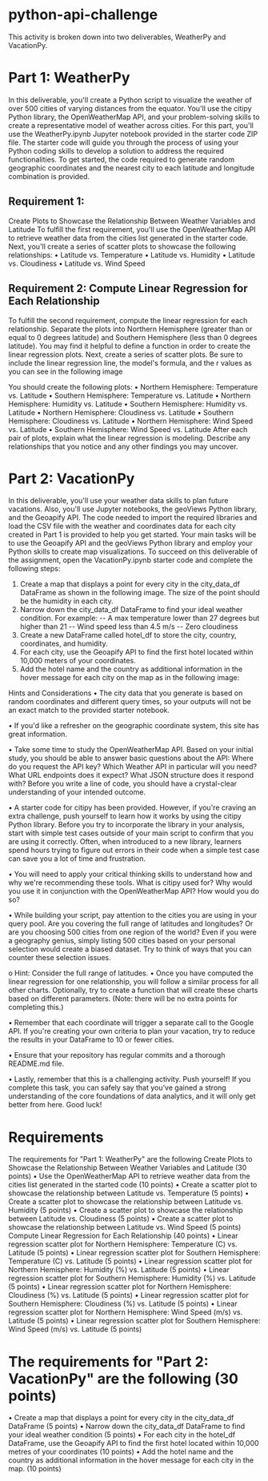 # python-api-challenge

This activity is broken down into two deliverables, WeatherPy and VacationPy.
# Part 1: WeatherPy
In this deliverable, you'll create a Python script to visualize the weather of over 500 cities of varying distances from the equator. You'll use the citipy Python library, the OpenWeatherMap API, and your problem-solving skills to create a representative model of weather across cities.
For this part, you'll use the WeatherPy.ipynb Jupyter notebook provided in the starter code ZIP file. The starter code will guide you through the process of using your Python coding skills to develop a solution to address the required functionalities.
To get started, the code required to generate random geographic coordinates and the nearest city to each latitude and longitude combination is provided.
## Requirement 1: 
Create Plots to Showcase the Relationship Between Weather Variables and Latitude
To fulfill the first requirement, you'll use the OpenWeatherMap API to retrieve weather data from the cities list generated in the starter code. Next, you'll create a series of scatter plots to showcase the following relationships:
•	Latitude vs. Temperature
•	Latitude vs. Humidity
•	Latitude vs. Cloudiness
•	Latitude vs. Wind Speed
## Requirement 2: Compute Linear Regression for Each Relationship
To fulfill the second requirement, compute the linear regression for each relationship. Separate the plots into Northern Hemisphere (greater than or equal to 0 degrees latitude) and Southern Hemisphere (less than 0 degrees latitude). You may find it helpful to define a function in order to create the linear regression plots.
Next, create a series of scatter plots. Be sure to include the linear regression line, the model's formula, and the r values as you can see in the following image
 
You should create the following plots:
•	Northern Hemisphere: Temperature vs. Latitude
•	Southern Hemisphere: Temperature vs. Latitude
•	Northern Hemisphere: Humidity vs. Latitude
•	Southern Hemisphere: Humidity vs. Latitude
•	Northern Hemisphere: Cloudiness vs. Latitude
•	Southern Hemisphere: Cloudiness vs. Latitude
•	Northern Hemisphere: Wind Speed vs. Latitude
•	Southern Hemisphere: Wind Speed vs. Latitude
After each pair of plots, explain what the linear regression is modeling. Describe any relationships that you notice and any other findings you may uncover.
# Part 2: VacationPy
In this deliverable, you'll use your weather data skills to plan future vacations. Also, you'll use Jupyter notebooks, the geoViews Python library, and the Geoapify API.
The code needed to import the required libraries and load the CSV file with the weather and coordinates data for each city created in Part 1 is provided to help you get started.
Your main tasks will be to use the Geoapify API and the geoViews Python library and employ your Python skills to create map visualizations.
To succeed on this deliverable of the assignment, open the VacationPy.ipynb starter code and complete the following steps:
1.	Create a map that displays a point for every city in the city_data_df DataFrame as shown in the following image. The size of the point should be the humidity in each city. 
2.	Narrow down the city_data_df DataFrame to find your ideal weather condition. 
   For example:
   -- A max temperature lower than 27 degrees but higher than 21
   --	Wind speed less than 4.5 m/s
   --	Zero cloudiness
4.	Create a new DataFrame called hotel_df to store the city, country, coordinates, and humidity.
5.	For each city, use the Geoapify API to find the first hotel located within 10,000 meters of your coordinates.
6.	Add the hotel name and the country as additional information in the hover message for each city on the map as in the following image:
 
Hints and Considerations
•	The city data that you generate is based on random coordinates and different query times, so your outputs will not be an exact match to the provided starter notebook.

•	If you'd like a refresher on the geographic coordinate system, this site has great information.

•	Take some time to study the OpenWeatherMap API. Based on your initial study, you should be able to answer basic questions about the API: Where do you request the API key? Which Weather API in particular will you need? What URL endpoints does it expect? What JSON structure does it respond with? Before you write a line of code, you should have a crystal-clear understanding of your intended outcome.

•	A starter code for citipy has been provided. However, if you're craving an extra challenge, push yourself to learn how it works by using the citipy Python library. Before you try to incorporate the library in your analysis, start with simple test cases outside of your main script to confirm that you are using it correctly. Often, when introduced to a new library, learners spend hours trying to figure out errors in their code when a simple test case can save you a lot of time and frustration.

•	You will need to apply your critical thinking skills to understand how and why we're recommending these tools. What is citipy used for? Why would you use it in conjunction with the OpenWeatherMap API? How would you do so?

•	While building your script, pay attention to the cities you are using in your query pool. Are you covering the full range of latitudes and longitudes? Or are you choosing 500 cities from one region of the world? Even if you were a geography genius, simply listing 500 cities based on your personal selection would create a biased dataset. Try to think of ways that you can counter these selection issues.

o	Hint: Consider the full range of latitudes.
•	Once you have computed the linear regression for one relationship, you will follow a similar process for all other charts. Optionally, try to create a function that will create these charts based on different parameters. (Note: there will be no extra points for completing this.)

•	Remember that each coordinate will trigger a separate call to the Google API. If you're creating your own criteria to plan your vacation, try to reduce the results in your DataFrame to 10 or fewer cities.

•	Ensure that your repository has regular commits and a thorough README.md file.

•	Lastly, remember that this is a challenging activity. Push yourself! If you complete this task, you can safely say that you've gained a strong understanding of the core foundations of data analytics, and it will only get better from here. Good luck!

# Requirements
The requirements for "Part 1: WeatherPy" are the following
Create Plots to Showcase the Relationship Between Weather Variables and Latitude (30 points)
•	Use the OpenWeatherMap API to retrieve weather data from the cities list generated in the started code (10 points)
•	Create a scatter plot to showcase the relationship between Latitude vs. Temperature (5 points)
•	Create a scatter plot to showcase the relationship between Latitude vs. Humidity (5 points)
•	Create a scatter plot to showcase the relationship between Latitude vs. Cloudiness (5 points)
•	Create a scatter plot to showcase the relationship between Latitude vs. Wind Speed (5 points)
Compute Linear Regression for Each Relationship (40 points)
•	Linear regression scatter plot for Northern Hemisphere: Temperature (C) vs. Latitude (5 points)
•	Linear regression scatter plot for Southern Hemisphere: Temperature (C) vs. Latitude (5 points)
•	Linear regression scatter plot for Northern Hemisphere: Humidity (%) vs. Latitude (5 points)
•	Linear regression scatter plot for Southern Hemisphere: Humidity (%) vs. Latitude (5 points)
•	Linear regression scatter plot for Northern Hemisphere: Cloudiness (%) vs. Latitude (5 points)
•	Linear regression scatter plot for Southern Hemisphere: Cloudiness (%) vs. Latitude (5 points)
•	Linear regression scatter plot for Northern Hemisphere: Wind Speed (m/s) vs. Latitude (5 points)
•	Linear regression scatter plot for Southern Hemisphere: Wind Speed (m/s) vs. Latitude (5 points)
# The requirements for "Part 2: VacationPy" are the following (30 points)
•	Create a map that displays a point for every city in the city_data_df DataFrame (5 points)
•	Narrow down the city_data_df DataFrame to find your ideal weather condition (5 points)
•	For each city in the hotel_df DataFrame, use the Geoapify API to find the first hotel located within 10,000 metres of your coordinates (10 points)
•	Add the hotel name and the country as additional information in the hover message for each city in the map. (10 points)

